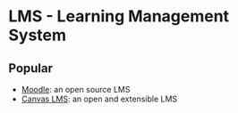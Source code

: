 # LMS - Learning Management System

## Popular

- [Moodle](https://moodle.org/): an open source LMS
- [Canvas LMS](https://www.instructure.com/higher-education/products/canvas/canvas-lms): an open and extensible LMS